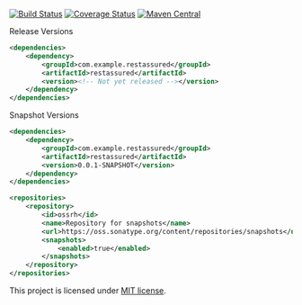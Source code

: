 [![Build Status](https://travis-ci.org/RutledgePaulV/restassured.svg?branch=develop)](https://travis-ci.org/RutledgePaulV/restassured)
[![Coverage Status](https://coveralls.io/repos/github/RutledgePaulV/restassured/badge.svg?branch=develop)](https://coveralls.io/github/RutledgePaulV/restassured?branch=develop)
[![Maven Central](https://maven-badges.herokuapp.com/maven-central/com.github.rutledgepaulv/restassured/badge.svg)](https://maven-badges.herokuapp.com/maven-central/com.github.rutledgepaulv/restassured)





Release Versions
```xml
<dependencies>
    <dependency>
        <groupId>com.example.restassured</groupId>
        <artifactId>restassured</artifactId>
        <version><!-- Not yet released --></version>
    </dependency>
</dependencies>
```

Snapshot Versions
```xml
<dependencies>
    <dependency>
        <groupId>com.example.restassured</groupId>
        <artifactId>restassured</artifactId>
        <version>0.0.1-SNAPSHOT</version>
    </dependency>
</dependencies>

<repositories>
    <repository>
        <id>ossrh</id>
        <name>Repository for snapshots</name>
        <url>https://oss.sonatype.org/content/repositories/snapshots</url>
        <snapshots>
            <enabled>true</enabled>
        </snapshots>
    </repository>
</repositories>
```


This project is licensed under [MIT license](http://opensource.org/licenses/MIT).

